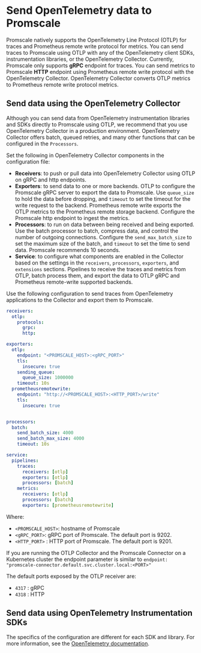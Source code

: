 # Send OpenTelemetry data to Promscale
Promscale natively supports the OpenTelemetry Line Protocol (OTLP) for traces
and Prometheus remote write protocol for metrics. You can send traces to
Promscale using OTLP with any of the OpenTelemetry client SDKs, instrumentation
libraries, or the OpenTelemetry Collector. Currently, Promscale only supports
**gRPC** endpoint for traces. You can send metrics to Promscale
**HTTP** endpoint using Prometheus remote write protocol with the OpenTelemetry
Collector. OpenTelemetry Collector converts OTLP metrics to Prometheus remote
write protocol metrics.

## Send data using the OpenTelemetry Collector
Although you can send data from OpenTelemetry instrumentation libraries and
SDKs directly to Promscale using OTLP, we recommend that you use OpenTelemetry
Collector in a production environment. OpenTelemetry Collector offers batch,
queued retries, and many other functions that can be configured in the `Processors`.

Set the following in OpenTelemetry Collector components in the configuration file:
  * **Receivers**: to push or pull data into OpenTelemetry Collector using OTLP
    on gRPC and http endpoints.
  * **Exporters**: to send data to one or more backends. OTLP to configure the
    Promscale gRPC server to export the data to Promscale. Use `queue_size` to
    hold the data before dropping, and `timeout` to set the timeout for the
    write request to the backend. Prometheus remote write exports the OTLP
    metrics to the Prometheus remote storage backend. Configure the Promscale
    http endpoint to ingest the metrics. 
  * **Processors**: to run on data between being received and being exported.
    Use the batch processor to batch, compress data, and control the number of
    outgoing connections. Configure the `send_max_batch_size` to set the maximum
    size of the batch, and `timeout` to set the time to send data. Promscale
    recommends 10 seconds.
  * **Service**: to configure what components are enabled in the Collector based
    on the settings in the `receivers`, `processors`, `exporters`, and
    `extensions` sections. Pipelines to receive the traces and metrics from OTLP,
    batch process them, and export the data to OTLP gRPC and Prometheus remote-write
    supported backends.

Use the following configuration to send traces from OpenTelemetry applications
to the Collector and export them to Promscale.
```yaml
receivers:
  otlp:
    protocols:
      grpc:
      http:

exporters:
  otlp:
    endpoint: "<PROMSCALE_HOST>:<gRPC_PORT>"
    tls:
      insecure: true
    sending_queue:
      queue_size: 1000000
    timeout: 10s
  prometheusremotewrite:
    endpoint: "http://<PROMSCALE_HOST>:<HTTP_PORT>/write"
    tls:
      insecure: true


processors:
  batch:
    send_batch_size: 4000
    send_batch_max_size: 4000
    timeout: 10s

service:
  pipelines:
    traces:
      receivers: [otlp]
      exporters: [otlp]
      processors: [batch]
    metrics:
      receivers: [otlp]
      processors: [batch]
      exporters: [prometheusremotewrite]
```

Where: 
* `<PROMSCALE_HOST>`: hostname of Promscale
* `<gRPC_PORT>`: gRPC port of Promscale. The default port is 9202.  
* `<HTTP_PORT>` : HTTP port of Promscale. The default port is 9201.

If you are running the OTLP Collector and the Promscale Connector on a
Kubernetes cluster the endpoint parameter is similar to `endpoint:
"promscale-connector.default.svc.cluster.local:<PORT>"`

The default ports exposed by the OTLP receiver are:
* `4317` : gRPC
* `4318` : HTTP

## Send data using OpenTelemetry Instrumentation SDKs

The specifics of the configuration are different for each SDK and library. For
more information, see the [OpenTelemetry documentation][otel-docs].

[otel-docs]: https://opentelemetry.io/docs/instrumentation/

